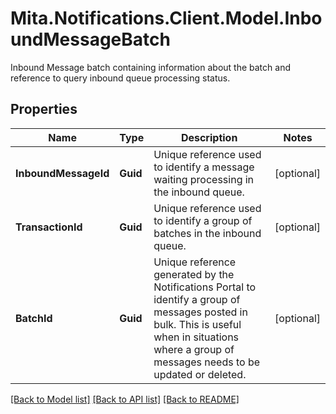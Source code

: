 # Mita.Notifications.Client.Model.InboundMessageBatch
Inbound Message batch containing information   about the batch and reference to query   inbound queue processing status.

## Properties

Name | Type | Description | Notes
------------ | ------------- | ------------- | -------------
**InboundMessageId** | **Guid** | Unique reference used to identify a message waiting processing in the inbound queue. | [optional] 
**TransactionId** | **Guid** | Unique reference used to identify a group of batches in the inbound queue. | [optional] 
**BatchId** | **Guid** | Unique reference generated by the Notifications Portal to identify a group of messages posted in bulk.   This is useful when in situations where a group of messages needs to be updated or deleted. | [optional] 

[[Back to Model list]](../README.md#documentation-for-models) [[Back to API list]](../README.md#documentation-for-api-endpoints) [[Back to README]](../README.md)

